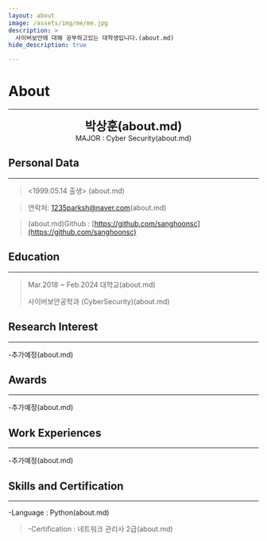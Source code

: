 ```yaml
---
layout: about
image: /assets/img/me/me.jpg
description: >
  사이버보안에 대해 공부하고있는 대학생입니다.(about.md)
hide_description: true

---
```


# About

<!--author-->
***
<center>
<span style="font-size:170%;font-weight:bold"> 박상훈(about.md)
</span>
</center>
<center>MAJOR : Cyber Security(about.md)</center>

## Personal Data
---
> <1999.05.14 출생> (about.md)

>연락처: 1235parksh@naver.com(about.md)

> (about.md)Github : [https://github.com/sanghoonsc](https://github.com/sanghoonsc) 
## Education
---
> Mar.2018 ~ Feb.2024 대학교(about.md)
>
> 사이버보안공학과 (CyberSecurity)(about.md)

## Research Interest
---
-추가예정(about.md)
 
## Awards
---
-추가예정(about.md)
## Work Experiences
---
-추가예정(about.md)
## Skills and Certification
---
-Language : Python(about.md)
>-Certification : 네트워크 관리사 2급(about.md)